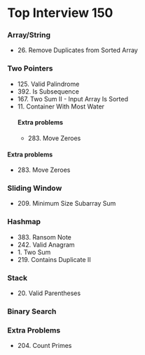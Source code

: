 <h1>Top Interview 150</h1>
<h3>Array/String</h3>
<ul>
  <li>26. Remove Duplicates from Sorted Array</li>
</ul>

<h3>Two Pointers</h3>
<ul>
  <li>125. Valid Palindrome</li>
  <li>392. Is Subsequence</li>
  <li>167. Two Sum II - Input Array Is Sorted</li>
  <li>11. Container With Most Water</li>
  <h4>Extra problems</h4>
  <ul>
    <li>283. Move Zeroes</li>
  </ul>
</ul>
<h4>Extra problems</h4>
<ul>
  <li>283. Move Zeroes</li>
</ul>

<h3>Sliding Window</h3>
<ul>
  <li>209. Minimum Size Subarray Sum</li>
</ul>

<h3>Hashmap</h3>
<ul>
  <li>383. Ransom Note</li>
  <li>242. Valid Anagram</li>
  <li>1. Two Sum</li>
  <li>219. Contains Duplicate II</li>
</ul>

<h3>Stack</h3>
<ul>
  <li>20. Valid Parentheses</li>
</ul>

<h3>Binary Search</h3>
<h3>Extra Problems</h3>
<ul>
  <li>204. Count Primes</li>
</ul>


